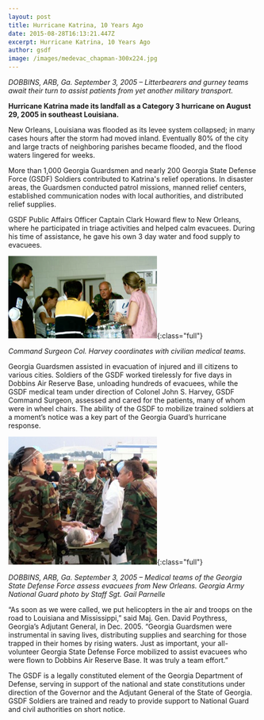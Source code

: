 ```yaml
---
layout: post
title: Hurricane Katrina, 10 Years Ago
date: 2015-08-28T16:13:21.447Z
excerpt: Hurricane Katrina, 10 Years Ago
author: gsdf
image: /images/medevac_chapman-300x224.jpg
---
```

*DOBBINS, ARB, Ga. September 3, 2005 – Litterbearers and gurney teams await their turn to assist patients from yet another military transport.*

**Hurricane Katrina made its landfall as a Category 3 hurricane on August 29, 2005 in southeast Louisiana.**

New Orleans, Louisiana was flooded as its levee system collapsed; in many cases hours after the storm had moved inland. Eventually 80% of the city and large tracts of neighboring parishes became flooded, and the flood waters lingered for weeks.

More than 1,000 Georgia Guardsmen and nearly 200 Georgia State Defense Force (GSDF) Soldiers contributed to Katrina's relief operations. In disaster areas, the Guardsmen conducted patrol missions, manned relief centers, established communication nodes with local authorities, and distributed relief supplies.

GSDF Public Affairs Officer Captain Clark Howard flew to New Orleans, where he participated in triage activities and helped calm evacuees. During his time of assistance, he gave his own 3 day water and food supply to evacuees.

![Command Surgeon Col. Harvey coordinates with civilian medical teams.](/images/triage_chapman-300x166.png){:class="full"}

*Command Surgeon Col. Harvey coordinates with civilian medical teams.*

Georgia Guardsmen assisted in evacuation of injured and ill citizens to various cities. Soldiers of the GSDF worked tirelessly for five days in Dobbins Air Reserve Base, unloading hundreds of evacuees, while the GSDF medical team under direction of Colonel John S. Harvey, GSDF Command Surgeon, assessed and cared for the patients, many of whom were in wheel chairs. The ability of the GSDF to mobilize trained soldiers at a moment’s notice was a key part of the Georgia Guard’s hurricane response.

![DOBBINS, ARB, Ga. September 3, 2005 – Medical teams of the Georgia State Defense Force assess evacuees from New Orleans. Georgia Army National Guard photo by Staff Sgt. Gail Parnelle](/images/gsdf_triage_chapman-300x258.jpg){:class="full"}

*DOBBINS, ARB, Ga. September 3, 2005 – Medical teams of the Georgia State Defense Force assess evacuees from New Orleans. Georgia Army National Guard photo by Staff Sgt. Gail Parnelle*

“As soon as we were called, we put helicopters in the air and troops on the road to Louisiana and Mississippi,” said Maj. Gen. David Poythress, Georgia’s Adjutant General, in Dec. 2005. “Georgia Guardsmen were instrumental in saving lives, distributing supplies and searching for those trapped in their homes by rising waters. Just as important, your all-volunteer Georgia State Defense Force mobilized to assist evacuees who were flown to Dobbins Air Reserve Base. It was truly a team effort.”

The GSDF is a legally constituted element of the Georgia Department of Defense, serving in support of the national and state constitutions under direction of the Governor and the Adjutant General of the State of Georgia. GSDF Soldiers are trained and ready to provide support to National Guard and civil authorities on short notice.